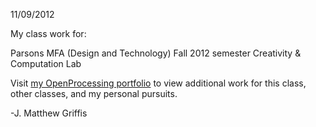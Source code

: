 11/09/2012

My class work for:

Parsons MFA (Design and Technology)
Fall 2012 semester
Creativity & Computation Lab

Visit <a href="http://www.openprocessing.org/user/20132">my OpenProcessing portfolio</a>
to view additional work for this class, other classes, and my personal pursuits.

-J. Matthew Griffis
